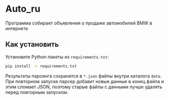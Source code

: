# Auto_ru

Программа собирает объявления о продаже автомобилей BMW в интернете

## Как установить

Установите Python пакеты из `requirements.txt`:

```bash
pip install -r requirements.txt
```

Результаты парсинга сохранятся в `*.json` файлы внутри каталога `data`. При повторном запуске парсер добавит новые данные в конец файла и этим сломает JSON, поэтому старые файлы с данными лучше удалять перед повторным запуском.
